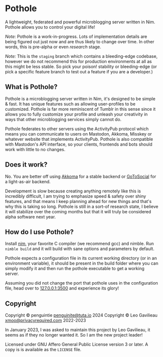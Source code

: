 # Pothole

A lightweight, federated and powerful microblogging server written in Nim. Pothole allows you to control your digital life!

*Note:* Pothole is a work-in-progress. Lots of implementation details are being figured out just now and are thus likely to change over time. In other words, this is pre-alpha or even *research* stage. 

*Note:* This is the `staging` branch which contains a bleeding-edge codebase, however we do not recommend this for production environments at all as this might be less stable. So pick your poison! stability or bleeding-edge (or pick a specific feature branch to test out a feature if you are a developer.)

## What is Pothole?

Pothole is a microblogging server written in Nim, it's designed to be simple & fast. It has unique features such as allowing user-profiles to be customized. Pothole is far more reminiscent of Tumblr in this sense since it allows you to fully customize your profile and unleash your creativity in ways that other microblogging services simply cannot do.

Pothole federates to other servers using the ActivityPub protocol which means you can communicate to users on Mastodon, Akkoma, Misskey or whatever website that implements ActivityPub. Pothole is also compatible with Mastodon's API interface, so your clients, frontends and bots should work with little to no changes.

## Does it work?

No. You are better off using [Akkoma](https://akkoma.social/) for a stable backend or [GoToSocial](https://gotosocial.org/) for a light-as-air backend.

Development is slow because creating anything remotely like this is incredibly difficult, I am trying to emphasize speed & safety over shiny features, and that means I keep planning ahead for new things and that's why this is taking so long. Pothole is still in a sort-of research state, I believe it will stabilize over the coming months but that it will truly be considered alpha software next year.

## How do I use Pothole?

Install [nim](https://nim-lang.org/), your favorite C compiler (we recommend gcc) and nimble. Run `nimble build` and it will build with sane options and parameters by default.

Pothole expects a configuration file in its current working directory (or in an environment variable), it should be present in the build folder where you can simply modify it and then run the pothole executable to get a working server.

Assuming you did not change the port that pothole uses in the configuration file, head over to [127.0.0.1:3500](http://127.0.0.1:3500) and experience its glory!

## Copyright

Copyright © penguintie <penguinite@tuta.io> 2024
Copyright © Leo Gavilieau <xmoo@privacyrequired.com> 2022-2023

In January 2023, I was asked to maintain this project by Leo Gavilieau, it seems as if they no longer wanted it. So I am the new project leader!

Licensed under GNU Affero General Public License version 3 or later. A copy is is available as the `LICENSE` file.
